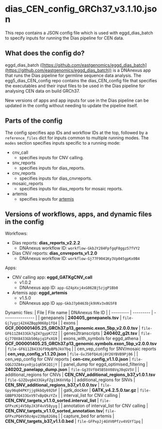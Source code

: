 # dias_CEN_config_GRCh37_v3.1.10.json

This repo contains a JSON config file which is used with eggd_dias_batch to specify inputs for running the Dias pipeline for CEN data.

## What does the config do?
eggd_dias_batch ([https://github.com/eastgenomics/eggd_dias_batch](https://github.com/eastgenomics/eggd_dias_batch)) is a DNAnexus app that runs the Dias pipeline for germline sequence data analysis. The egg5_dias_CEN_config repo contains the dias_CEN_config file that specifies the executables and their input files to be used in the Dias pipeline for analysing CEN data on build GRCh37.

New versions of apps and app inputs for use in the Dias pipeline can be updated in the config without needing to update the pipeline itself.

## Parts of the config
The config specifies app IDs and workflow IDs at the top, followed by a `reference_files` dict for inputs common to multiple running modes.
The `modes` section specifies inputs specific to a running mode:
* cnv_call
    * specifies inputs for CNV calling.
* snv_reports
    * specifies inputs for dias_reports.
* cnv_reports
    * specifies inputs for dias_cnvreports.
* mosaic_reports
    * specifies inputs for dias_reports for mosaic reports.
* artemis
    * specifies inputs for [artemis](https://github.com/eastgenomics/eggd_artemis)


## Versions of workflows, apps, and dynamic files in the config
Workflows:
* Dias reports: **dias_reports_v2.2.2**
    * DNAnexus workflow ID: `workflow-GkbJY284FpfgqF8ggz57fVY2`
* Dias CNV reports: **dias_cnvreports_v1.2.0**
    * DNAnexus workflow ID: `workflow-Gj77F9041Ky3Vp045gpKx0B4`

Apps:
* CNV calling app: **eggd_GATKgCNV_call**
    * v1.0.2
    * DNAnexus app ID: `app-GZ4pXxj4xG062Bj5zjgP1Bb0`
* Artemis app: **eggd_artemis**
    * v1.5.0
    * DNAnexus app ID `app-GkbJ7p0463bjk9VKv3x8G5F8`

Dynamic files:
| File      | File name | DNAnexus file ID |
| --------- | --------- | ---------------- |
| genepanels | **240405_genepanels.tsv** | `file-Gj7ygzj42X4ZBqg9068p1fQ4` |
| exons | **GCF_000001405.25_GRCh37.p13_genomic.exon_5bp_v2.0.0.tsv** | `file-GF611Z8433Gk7gZ47gypK7ZZ` |
| genes2transcripts | **240402_g2t.tsv** | `file-Gj770X8433Gb506pjq1PxXG9` |
| exons_with_symbols for eggd_athena | **GCF_000001405.25_GRCh37.p13_genomic.symbols.exon_5bp_v2.0.0.tsv** | `file-GF611Z8433Gf99pBPbJkV7bq` |
| cen_vep_config for SNV/mosaic reports | **cen_vep_config_v1.1.20.json** | `file-GvJ50fQ4z6j0Y26YBVB9Pj06` |
| cen_vep_config for CNV reports | **cen-cnv_config_v1.1.0.json** | `file-GQGJ3Z84xyx0jp1q65K1Q1jY` |
| panel_dump for eggd_optimised_filtering | **240202_panelapp_dump.json** | `file-Gg35Vf845B5bV08VqJ0qGV5V` |
| additional_regions for CNVs | **CEN_CNV_additional_regions_b37_v1.0.1.tsv** | `file-GJZQvg0433GkyFZg13K6VV6p` |
| additional_regions for SNVs | **CEN_SNV_additional_regions_b37_v1.0.0.tsv** | `file-Gpy96q04PKYjjg9kbQy692bF` |
| gatk_docker | **GATK_v4.2.5.0.tar.gz** | `file-GBBP9JQ433GxV97xBpQkzYZx` |
| interval_list for CNV calling | **CEN_CNV_targets_v1.1.0_sorted.interval_list** | `file-GFPxzKj4V50pJX3F4vV58yyg` |
| annotation of interval_list for CNV calling | **CEN_CNV_targets_v1.1.0_sorted_annotation.tsv**| `file-GFPxzPQ4V50z4pv230p82G0q` |
| capture_bed for artemis | **CEN_CNV_targets_b37_v1.1.0.bed** | `file-GFPxpJj4GVV0Pfzv4VGYf1pq` |
